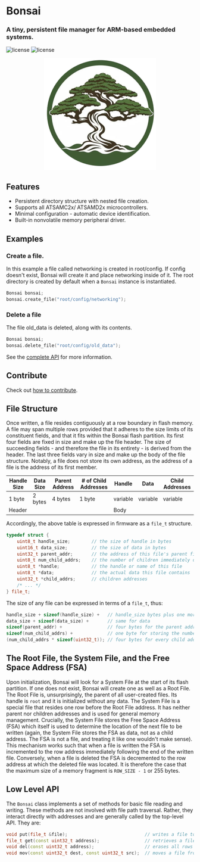# Bonsai
### A tiny, persistent file manager for ARM-based embedded systems.

![license](https://img.shields.io/badge/license-MIT-green)
![license](https://img.shields.io/badge/version-0.1.0-yellow)


<p align="center">
  <img src="docs/images/logo.png" />
</p>


## Features
- Persistent directory structure with nested file creation.
- Supports all ATSAMC2x/ ATSAMD2x microcontrollers.
- Minimal configuration - automatic device identification.
- Built-in nonvolatile memory peripheral driver.

## Examples


### Create a file.
In this example a file called networking is created in root/config.
If config doesn't exist, Bonsai will create it and place networking inside of it.
The root directory is created by default when a `Bonsai` instance is instantiated.
```c++
Bonsai bonsai;
bonsai.create_file("root/config/networking");
```

### Delete a file
The file old_data is deleted, along with its contents.
```c++
Bonsai bonsai;
bonsai.delete_file("root/config/old_data");
```

See the [complete API](docs/API.md) for more information.

## Contribute
Check out [how to contribute](docs/CONTRIBUTING.md).

## File Structure
Once written, a file resides contiguously at a row boundary in flash memory. A file may span multiple rows provided that it adheres to the size limits of its constituent fields, and that it fits within the Bonsai flash partition. Its first four fields are fixed in size and make up the file header.
The size of succeeding fields - and therefore the file in its entirety - is derived from the header.
The last three fields vary in size and make up the body of the file structure.
Notably, a file does not store its own address, as the address of a file is the address of its first member.

<table class="tg">
<thead>
  <tr>
    <th class="tg-0pky">Handle Size</th>
    <th class="tg-0pky">Data Size</th>
    <th class="tg-0pky">Parent Address</th>
    <th class="tg-0pky"># of Child Addresses</th>
    <th class="tg-0pky">Handle</th>
    <th class="tg-0pky">Data</th>
    <th class="tg-0pky">Child Addresses</th>
  </tr>
</thead>
<tbody>
  <tr>
    <td class="tg-0pky">1 byte</td>
    <td class="tg-0pky">2 bytes</td>
    <td class="tg-0pky">4 bytes</td>
    <td class="tg-0pky">1 byte</td>
    <td class="tg-0pky">variable</td>
    <td class="tg-0pky">variable</td>
    <td class="tg-0pky">variable</td>
  </tr>
  <tr>
    <td class="tg-c3ow" colspan="4">Header</td>
    <td class="tg-c3ow" colspan="3">Body</td>
  </tr>
</tbody>
</table>

Accordingly, the above table is expressed in firmware as a `file_t` structure.


```c++
typedef struct {
    uint8_t handle_size;        // the size of handle in bytes
    uint16_t data_size;         // the size of data in bytes
    uint32_t parent_addr;       // the address of this file's parent file
    uint8_t num_child_addrs;    // the number of children immediately descendant from this file
    uint8_t *handle;            // the handle or name of this file
    uint8_t *data;              // the actual data this file contains
    uint32_t *child_addrs;      // children addresses
    /* ... */
} file_t;
```

The size of any file can be expressed in terms of a `file_t`, thus:
```c++
handle_size + sizeof(handle_size) +   // handle_size bytes plus one more for storing the size of handle_size
data_size + sizeof(data_size) +       // same for data
sizeof(parent_addr) +                 // four bytes for the parent address
sizeof(num_child_addrs) +             // one byte for storing the number of child addresses
(num_child_addrs * sizeof(uint32_t)); // four bytes for every child address
```

## The Root File, the System File, and the Free Space Address (FSA)
Upon initialization, Bonsai will look for a System File at the start of its flash partition. If one does not exist, Bonsai will create one as well as a Root File. The Root File is, unsurprisingly, the parent of all user-created files. Its handle is `root` and it is initialized without any data. The System File is a special file that resides one row before the Root File address. It has neither parent nor children addresses and is used for general memory management. Crucially, the System File stores the Free Space Address (FSA) which itself is used to determine the location of the next file to be written (again, the System File stores the FSA as data, not as a child address. The FSA is not a file, and treating it like one wouldn't make sense). This mechanism works such that when a file is written the FSA is incremented to the row address immediately following the end of the written file. Conversely, when a file is deleted the FSA is decremented to the row address at which the deleted file was located. It is therefore the case that the maximum size of a memory fragment is `ROW_SIZE - 1` or 255 bytes.


## Low Level API
The `Bonsai` class implements a set of methods for basic file reading and writing. 
These methods are not involved with file path traversal. Rather, they interact directly with addresses and are generally called by the top-level API.
They are:
```c++
void put(file_t &file);                             // writes a file to flash memory
file_t get(const uint32_t address);                 // retrieves a file from memory
void del(const uint32_t address);                   // erases all rows containing a file
void mov(const uint32_t dest, const uint32_t src);  // moves a file from src to dest
```

